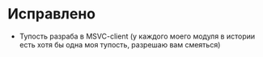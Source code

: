 # Исправлено
- Тупость разраба в MSVC-client (у каждого моего модуля в истории есть хотя бы одна моя тупость, разрешаю вам смеяться)